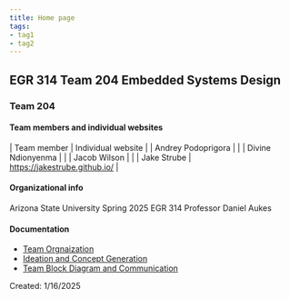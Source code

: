 ```yaml
---
title: Home page
tags:
- tag1
- tag2
---
```


## EGR 314 Team 204 Embedded Systems Design

### Team 204
#### Team members and individual websites
| Team member | Individual website |
| Andrey Podoprigora |  |
| Divine Ndionyenma |  |
| Jacob Wilson |  |
| Jake Strube | https://jakestrube.github.io/ |

#### Organizational info
Arizona State University
Spring 2025
EGR 314
Professor Daniel Aukes

#### Documentation

- [Team Orgnaization](Team_Organization)
- [Ideation and Concept Generation](Concept_Ideation)
- [Team Block Diagram and Communication](Team_Block_Diagram_and_Communication)



Created: 1/16/2025
